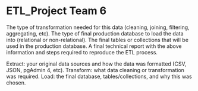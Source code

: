 # ETL_Project Team 6

The type of transformation needed for this data (cleaning, joining, filtering, aggregating, etc).
The type of final production database to load the data into (relational or non-relational).
The final tables or collections that will be used in the production database.
A final technical report with the above information and steps required to reproduce the ETL process.

Extract: your original data sources and how the data was formatted (CSV, JSON, pgAdmin 4, etc).
Transform: what data cleaning or transformation was required.
Load: the final database, tables/collections, and why this was chosen.


